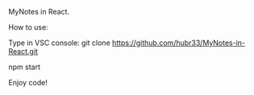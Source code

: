 MyNotes in React.

How to use:

Type in VSC console: git clone https://github.com/hubr33/MyNotes-in-React.git

npm start

Enjoy code!
